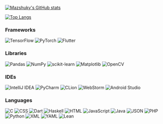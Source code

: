 [![Mazshuky's GitHub stats](https://github-readme-stats.vercel.app/api?username=mazshuky&show_icons=true&theme=transparent)](https://github.com/mazshuky)

[![Top Langs](https://github-readme-stats.vercel.app/api/top-langs/?username=mazshuky&layout=compact)](https://github.com/mazshuky)

### Frameworks
![TensorFlow](https://img.shields.io/badge/TensorFlow-FF6F00?style=flat-square&logo=tensorflow&logoColor=white) ![PyTorch](https://img.shields.io/badge/PyTorch-EE4C2C?style=flat-square&logo=pytorch&logoColor=white) ![Flutter](https://img.shields.io/badge/Flutter-02569B?logo=flutter&logoColor=fff)

### Libraries
![Pandas](https://img.shields.io/badge/Pandas-150458?style=flat-square&logo=pandas&logoColor=white) ![NumPy](https://img.shields.io/badge/NumPy-013243?style=flat-square&logo=numpy&logoColor=white) ![scikit-learn](https://img.shields.io/badge/scikit--learn-F7931E?style=flat-square&logo=scikit-learn&logoColor=white) ![Matplotlib](https://img.shields.io/badge/Matplotlib-11557C?style=flat-square&logo=matplotlib&logoColor=white) ![OpenCV](https://img.shields.io/badge/OpenCV-5C3EE8?style=flat-square&logo=opencv&logoColor=white)

### IDEs
![IntelliJ IDEA](https://img.shields.io/badge/IntelliJ%20IDEA-000000?style=flat-square&logo=intellijidea&logoColor=white) ![PyCharm](https://img.shields.io/badge/PyCharm-000000?style=flat-square&logo=pycharm&logoColor=white) ![CLion](https://img.shields.io/badge/CLion-000000?style=flat-square&logo=clion&logoColor=white) ![WebStorm](https://img.shields.io/badge/WebStorm-000000?style=flat-square&logo=webstorm&logoColor=white)
 ![Android Studio](https://img.shields.io/badge/Android%20Studio-3DDC84?style=flat-square&logo=androidstudio&logoColor=white)

### Languages
![C](https://img.shields.io/badge/C-00599C?logo=c&logoColor=white) ![CSS](https://img.shields.io/badge/CSS-639?logo=css&logoColor=fff) ![Dart](https://img.shields.io/badge/Dart-%230175C2.svg?logo=dart&logoColor=white) ![Haskell](https://img.shields.io/badge/Haskell-5e5086?logo=haskell&logoColor=white) ![HTML](https://img.shields.io/badge/HTML-%23E34F26.svg?logo=html5&logoColor=white) ![JavaScript](https://img.shields.io/badge/JavaScript-F7DF1E?logo=javascript&logoColor=000) ![Java](https://img.shields.io/badge/Java-%23ED8B00.svg?logo=openjdk&logoColor=white) ![JSON](https://img.shields.io/badge/JSON-000?logo=json&logoColor=fff) ![PHP](https://img.shields.io/badge/php-%23777BB4.svg?&logo=php&logoColor=white) ![Python](https://img.shields.io/badge/Python-3776AB?logo=python&logoColor=fff) ![XML](https://img.shields.io/badge/XML-767C52?logo=xml&logoColor=fff) ![YAML](https://img.shields.io/badge/YAML-CB171E?logo=yaml&logoColor=fff) ![Lean](https://img.shields.io/badge/Lean-000000?style=flat-square&logo=lean&logoColor=white)

 
